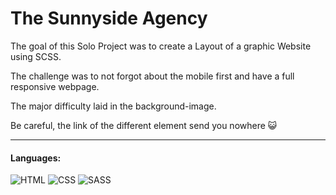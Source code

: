 # The Sunnyside Agency

The goal of this Solo Project was to create a Layout of a graphic Website using SCSS.

The challenge was to not forgot about the mobile first and have a full responsive webpage.

The major difficulty laid in the background-image.

Be careful, the link of the different element send you nowhere 😺

---

#### Languages:

![HTML](https://img.shields.io/badge/HTML5-E34F26?style=for-the-badge&logo=html5&logoColor=white)
![CSS](https://img.shields.io/badge/CSS3-1572B6?style=for-the-badge&logo=css3&logoColor=white)
![SASS](https://img.shields.io/badge/Sass-CC6699?style=for-the-badge&logo=sass&logoColor=white)
